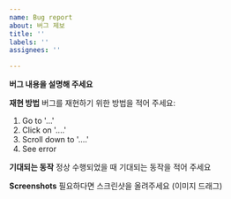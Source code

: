 ```yaml
---
name: Bug report
about: 버그 제보
title: ''
labels: ''
assignees: ''

---
```


**버그 내용을 설명해 주세요**


**재현 방법**
버그를 재현하기 위한 방법을 적어 주세요:
1. Go to '...'
2. Click on '....'
3. Scroll down to '....'
4. See error

**기대되는 동작**
정상 수행되었을 때 기대되는 동작을 적어 주세요

**Screenshots**
필요하다면 스크린샷을 올려주세요 (이미지 드래그)
